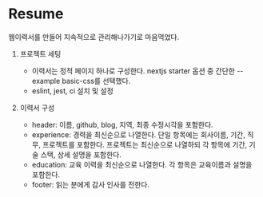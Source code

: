 # Resume

웹이력서를 만들어 지속적으로 관리해나가기로 마음먹었다.

1. 프로젝트 세팅

   - 이력서는 정적 페이지 하나로 구성한다. nextjs starter 옵션 중 간단한 --example basic-css를 선택했다.
   - eslint, jest, ci 설치 및 설정

2. 이력서 구성

   - header: 이름, github, blog, 지역, 최종 수정시각을 포함한다.
   - experience: 경력을 최신순으로 나열한다. 단일 항목에는 회사이름, 기간, 직무, 프로젝트를 포함한다. 프로젝트는 최신순으로 나열하되 각 항목에 기간, 기술 스택, 상세 설명을 포함한다.
   - education: 교육 이력을 최신순으로 나열한다. 각 항목은 교육이름과 설명을 포함한다.
   - footer: 읽는 분에게 감사 인사를 전한다.
